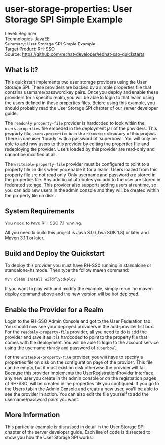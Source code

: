user-storage-properties: User Storage SPI Simple Example
========================================================

Level: Beginner  
Technologies: JavaEE  
Summary: User Storage SPI Simple Example  
Target Product: RH-SSO  
Source: <https://github.com/redhat-developer/redhat-sso-quickstarts>  


What is it?
-----------

This quickstart implements two user storage providers using the User Storage SPI.  These providers
are backed by a simple properties file that contains username/password key pairs.  Once you deploy and enable these providers
for a specific realm, you will be able to login to that realm using the users defined in these properties files.  Before
using this example, you should probably read the User Storage SPI chapter of our server developer guide.

The `readonly-property-file` provider is hardcoded to look within the `users.properties` file embeded in the deployment jar
of the providers.  This property file, `users.properties` is in the `resources` directory of this project.
There is one user 'tbrady' with a password of 'superbowl'.  You will only be able to add new users to this provider
by editing the properties file and redeploying the provider.  Users loaded by this provider are read-only and cannot be modified
at all.

The `writeable-property-file` provider must be configured to point to a property file on disk when you enable it for a realm.
Users loaded from this property file are not read only.  Only username and password are stored in the properties file.  Any additional
attributes you add to the user are stored in federated storage.  This provider also supports adding users at runtime, so you can
add new users in the admin console and they will be created within the property file on disk .


System Requirements
-------------------

You need to have RH-SSO 7.1 running.

All you need to build this project is Java 8.0 (Java SDK 1.8) or later and Maven 3.1.1 or later.


Build and Deploy the Quickstart
-------------------------------

To deploy this provider you must have RH-SSO running in standalone or standalone-ha mode. Then type the follow maven command:

   ````
   mvn clean install wildfly:deploy
   ````
If you want to play with and modify the example, simply rerun the maven deploy command above and the new version will be hot deployed.

Enable the Provider for a Realm
-------------------------------
Login to the RH-SSO Admin Console and got to the User Federation tab.   You should now see your deployed providers in the add-provider list box.
For the `readonly-property-file` provider, all you need to do is add the provider and save it as it is hardcoded to point
to the property file that comes with the deployment.  You will be able to login to the account service using the username `tbrady` and password
of `superbowl`.

For the `writeable-property-file` provider, you will have to specify a properties file on disk on the configuration page of the provider.
This file can be empty, but it must exist on disk otherwise the provider will fail.
Because this provider implements the UserRegistrationProvider interface, any new user you create in the
admin console or on the registration pages of RH-SSO, will be created in the properties file you configured.  If you go
to the Users tab in the Admin Console and create a new user, you'll be able to see the provider in action.  You can also
edit the file yourself to add the username/password pairs you want.


More Information
----------------
This particular example is discussed in detail in the User Storage SPI chapter of the server developer guide.  Each line of code is dissected
to show you how the User Storage SPI works.
